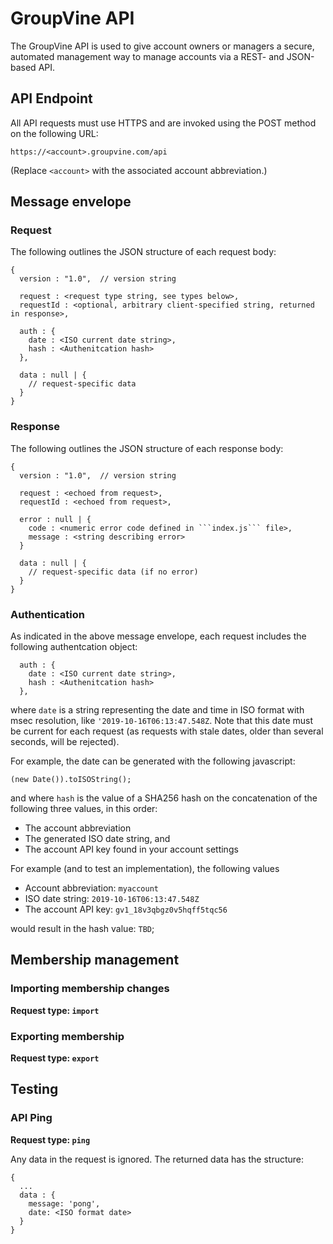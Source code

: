 # GroupVine API

The GroupVine API is used to give account owners or managers a secure,
automated management way to manage accounts via a REST- and
JSON-based API.

## API Endpoint

All API requests must use HTTPS and are invoked using the POST method
on the following URL:

```
https://<account>.groupvine.com/api
```

(Replace ```<account>``` with the associated account abbreviation.)


## Message envelope

### Request

The following outlines the JSON structure of each request body:

```
{
  version : "1.0",  // version string

  request : <request type string, see types below>,
  requestId : <optional, arbitrary client-specified string, returned in response>,

  auth : {
    date : <ISO current date string>,
    hash : <Authenitcation hash>
  },

  data : null | {
    // request-specific data
  }
}
```

### Response

The following outlines the JSON structure of each response body:

```
{
  version : "1.0",  // version string 

  request : <echoed from request>,
  requestId : <echoed from request>,

  error : null | {
    code : <numeric error code defined in ```index.js``` file>,
    message : <string describing error>
  }

  data : null | {
    // request-specific data (if no error)
  }
}
```

### Authentication 

As indicated in the above message envelope, each request includes the
following authentcation object:

```
  auth : {
    date : <ISO current date string>,
    hash : <Authenitcation hash>
  },
```

where ```date``` is a string representing the date and time in ISO
format with msec resolution, like ```'2019-10-16T06:13:47.548Z```.
Note that this date must be current for each request (as requests with
stale dates, older than several seconds, will be rejected).

For example, the date can be generated with the following javascript:

```
(new Date()).toISOString();
```

and where ```hash``` is the value of a SHA256 hash on the concatenation of the
following three values, in this order:

- The account abbreviation
- The generated ISO date string, and
- The account API key found in your account settings

For example (and to test an implementation), the following values

- Account abbreviation: ```myaccount```
- ISO date string: ```2019-10-16T06:13:47.548Z```
- The account API key: ```gv1_18v3qbgz0v5hqff5tqc56```

would result in the hash value: ``` TBD ```;


## Membership management

### Importing membership changes

**Request type: ```import```**



### Exporting membership

**Request type: ```export```**


## Testing

### API Ping

**Request type: ```ping```**

Any data in the request is ignored.  The returned data has the structure:

```
{
  ...
  data : {
    message: 'pong',
    date: <ISO format date>
  }
}
```


